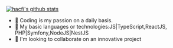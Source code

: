 [![hacfi's github stats](https://github-readme-stats.vercel.app/api?username=rosairekota&count_private=1)](https://github.com/rosairekota)

<!--
**rosairekota/rosairekota** is a ✨ _special_ ✨ repository because its `README.md` (this file) appears on your GitHub profile.

Here are some ideas to get you started:

- 🔭 Coding is my daily passion.
- 🌱 I’m currently learning ...
- 👯 I’m looking to collaborate on ...
- 🤔 I’m looking for help with ...
-..
-->
- 🔭 Coding is my passion on a daily basis.
- 🌱 My basic languages or technologies:JS|TypeScript,ReactJS, PHP|Symfony,NodeJS|NestJS
- 👯 I'm looking to collaborate on an innovative project

